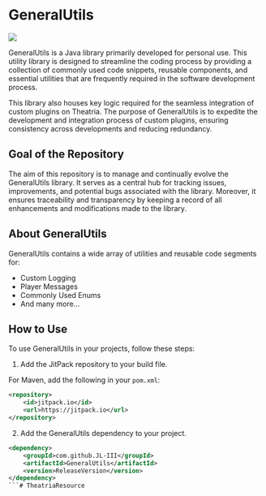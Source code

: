 # GeneralUtils

[![](https://jitpack.io/v/JL-III/GeneralUtils.svg)](https://jitpack.io/#JL-III/GeneralUtils)

GeneralUtils is a Java library primarily developed for personal use. This utility library is designed to streamline the coding process by providing a collection of commonly used code snippets, reusable components, and essential utilities that are frequently required in the software development process.

This library also houses key logic required for the seamless integration of custom plugins on Theatria. The purpose of GeneralUtils is to expedite the development and integration process of custom plugins, ensuring consistency across developments and reducing redundancy.

## Goal of the Repository

The aim of this repository is to manage and continually evolve the GeneralUtils library. It serves as a central hub for tracking issues, improvements, and potential bugs associated with the library. Moreover, it ensures traceability and transparency by keeping a record of all enhancements and modifications made to the library.

## About GeneralUtils

GeneralUtils contains a wide array of utilities and reusable code segments for:

- Custom Logging
- Player Messages
- Commonly Used Enums
- And many more...

## How to Use

To use GeneralUtils in your projects, follow these steps:

1. Add the JitPack repository to your build file.

For Maven, add the following in your `pom.xml`:

```xml
<repository>
    <id>jitpack.io</id>
    <url>https://jitpack.io</url>
</repository>
```
2. Add the GeneralUtils dependency to your project.
```xml
<dependency>
    <groupId>com.github.JL-III</groupId>
    <artifactId>GeneralUtils</artifactId>
    <version>ReleaseVersion</version>
</dependency>
```# TheatriaResource
